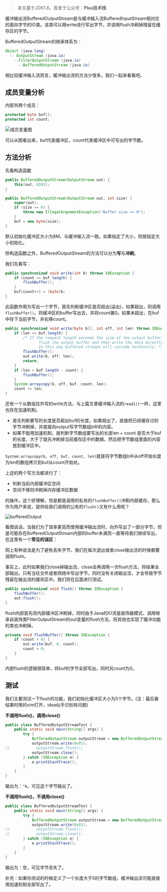 > 本文基于JDK1.8，首发于公众号：**Plus技术栈**

缓冲输出流BufferedOutputStream是与缓冲输入流BufferedInputStream相对应的面向字节的IO类。该类可以用write进行写出字节，并调用flush冲刷掉残留在缓存区的字节。

BufferedOutputStream的继承体系为：

```java
Object (java.lang)
  -- OutputStream (java.io)
    --FilterOutputStream (java.io)
      --BufferedOutputStream (java.io)
```

相比较缓冲输入流而言，缓冲输出流的方法少很多。我们一起来看看吧。

## 成员变量分析

内部共两个成员：

```java
protected byte buf[];
protected int count;
```

![成员变量图](/Users/gyx/Desktop/公众号图片/io/成员变量图.png)

可以从图看出来，buf代表缓冲区，count代表缓冲区中可写出的字节数。

## 方法分析

先看构造函数

```java
public BufferedOutputStream(OutputStream out) {
    this(out, 8192);
}

public BufferedOutputStream(OutputStream out, int size) {
    super(out);
    if (size <= 0) {
        throw new IllegalArgumentException("Buffer size <= 0");
    }
    buf = new byte[size];
}
```

默认初始化缓冲区大小为8M，与缓冲输入流一致。如果指定了大小，则按指定大小初始化。

除构造函数之外，BufferedOutputStream的方法可以分为**写**与**冲刷**。

我们先看写：

```java
public synchronized void write(int b) throws IOException {
    if (count >= buf.length) {
        flushBuffer();
    }
    buf[count++] = (byte)b;
}
```

此函数作用为写出一个字节，首先判断缓冲区是否超出(溢出)，如果超出，则调用`flushBuffer()`，将缓冲区的buffer写出去，并将count置0。如果未超出，在buf中存下当前字节，并右移count。

```java
public synchronized void write(byte b[], int off, int len) throws IOException {
    if (len >= buf.length) {
        /* If the request length exceeds the size of the output buffer,
               flush the output buffer and then write the data directly.
               In this way buffered streams will cascade harmlessly. */
        flushBuffer();
        out.write(b, off, len);
        return;
    }
    if (len > buf.length - count) {
        flushBuffer();
    }
    System.arraycopy(b, off, buf, count, len);
    count += len;
}
```

还有一个从数组往外写的write方法，与上篇文章缓冲输入流的`read1()`一样，这里也存在加速机制。

* 首先判断要写的长度是否超出buf的长度，如果超出了，直接把已经缓存过的字节冲刷掉，并直接向output写字节数组b中的内容。
* 如果不能用加速机制，就判断字节数组要写出的长度len + count 是否大于buf的长度，大于了就先冲刷掉当前缓存区中的数据，然后把字节数组里面的内容放到缓冲区中。

`System.arraycopy(b, off, buf, count, len)`就是将字节数组b中从off开始长度为len的数组拷贝到buf从count开始处。

上述的两个写方法都进行了：

* 判断当前内部缓冲区空间
* 空间不够则冲刷掉内存缓冲区数据

的操作，这个好理解，但是都是调用的私有的`flushBuffer()`冲刷内部缓存，那么作为用户来说，提供给我们调用的公有的`flush()`又有什么用呢？

![bufferedOutput](/Users/gyx/Desktop/公众号图片/io/bufferedOutput.jpeg)

看图说话，当我们为了效率更高而使用缓冲输出流时，向外写出了一部分字节，但是可能存在BufferedOutputStream内部的buffer未满而一直等待我们继续写出，在这里有一个**常见的误区**：

网上有种说法是为了避免丢失字节，我们在每次退出或者close输出流的时候都要调用flush。

事实上，此时如果我们close掉输出流，close会再调用一次flush方法，将结果全部输出。只有当往文件或者网络中写出字节，同时没有关闭输出流，才会导致字节残留在输出流的缓存区中。我们将在后面进行测试。

```java
public synchronized void flush() throws IOException {
    flushBuffer();
    out.flush();
}
```

flush内部首先将内部缓冲区冲刷掉，同时由于Java的IO流是装饰器模式，调用继承自装饰类FilterOutputStream的out变量的flush方法，将其他也实现了缓冲功能的类也冲刷掉。

```java
private void flushBuffer() throws IOException {
    if (count > 0) {
        out.write(buf, 0, count);
        count = 0;
    }
}
```

内部flush的逻辑很简单，将buf的字节全部写出，同时另count为0。

## 测试

我们主要测试一下flush的功能，我们初始化缓冲区大小为5个字节。(注：最后看结果时用的vim打开，idea似乎识别有问题)

**不调用flush()，调用close()**

```java
public class BufferedOutputStreamTest {
    public static void main(String[] args) {
        try {
            BufferedOutputStream outputStream = new BufferedOutputStream(new FileOutputStream("src/test.txt"), 5);
            outputStream.write(0x01);
//            outputStream.flush();
            outputStream.close();
        } catch (IOException e) {
            e.printStackTrace();
        }
    }
}
```

输出为：`^A`，可见这个字节输出了。

**不调用flush()，不调用close()**

```java
public class BufferedOutputStreamTest {
    public static void main(String[] args) {
        try {
            BufferedOutputStream outputStream = new BufferedOutputStream(new FileOutputStream("src/test.txt"), 5);
            outputStream.write(0x01);
//            outputStream.flush();
//            outputStream.close();
        } catch (IOException e) {
            e.printStackTrace();
        }
    }
}
```

输出为：空，可见字节丢失了。

补充：如果你测试的时候定义了一个长度大于5的字节数组，缓冲输出流可能直接用加速机制全部写出了。



